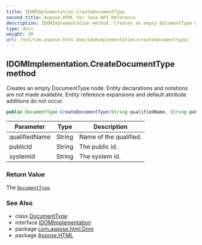 ```yaml
---
title: IDOMImplementation.CreateDocumentType
second_title: Aspose.HTML for Java API Reference
description: IDOMImplementation method. Creates an empty DocumentType node. Entity declarations and notations are not made available. Entity reference expansions and default attribute additions do not occur
type: docs
weight: 20
url: /net/com.aspose.html.dom/idomimplementation/createdocumenttype/
---
```

## IDOMImplementation.CreateDocumentType method

Creates an empty DocumentType node. Entity declarations and notations are not made available. Entity reference expansions and default attribute additions do not occur.

```java
public DocumentType CreateDocumentType(String qualifiedName, String publicId, String systemId)
```

| Parameter | Type | Description |
| --- | --- | --- |
| qualifiedName | String | Name of the qualified. |
| publicId | String | The public id. |
| systemId | String | The system id. |

### Return Value

The [`DocumentType`](../../documenttype/).

### See Also

* class [DocumentType](../../documenttype/)
* interface [IDOMImplementation](../)
* package [com.aspose.html.Dom](../../idomimplementation/)
* package [Aspose.HTML](../../../)
